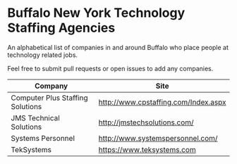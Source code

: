 # Buffalo New York Technology Staffing Agencies

An alphabetical list of companies in and around Buffalo who place people at technology related jobs.

Feel free to submit pull requests or open issues to add any companies.

| Company | Site |
| ------- | ------- |
| Computer Plus Staffing Solutions | http://www.cpstaffing.com/Index.aspx |
| JMS Technical Solutions | http://jmstechsolutions.com/ |
| Systems Personnel | http://www.systemspersonnel.com/ |
| TekSystems | https://www.teksystems.com |
